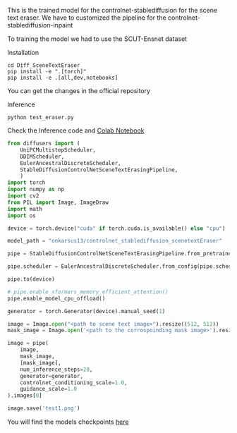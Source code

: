 This is the trained model for the controlnet-stablediffusion for the scene text eraser. We have to customized the pipeline for the controlnet-stablediffusion-inpaint


To training the model we had to use the SCUT-Ensnet dataset

Installation

```
cd Diff_SceneTextEraser
pip install -e ".[torch]"
pip install -e .[all,dev,notebooks]
```

You can get the changes in the official repository

Inference


```
python test_eraser.py
```

Check the Inference code and [Colab Notebook](https://colab.research.google.com/drive/14PQwrYmVBM1OIjYnWamcrTRcpHAZP9lX#scrollTo=fG8sB4c_j9il)

```python
from diffusers import (
    UniPCMultistepScheduler, 
    DDIMScheduler, 
    EulerAncestralDiscreteScheduler,
    StableDiffusionControlNetSceneTextErasingPipeline,
    )
import torch
import numpy as np
import cv2
from PIL import Image, ImageDraw
import math
import os

device = torch.device("cuda" if torch.cuda.is_available() else "cpu")

model_path = "onkarsus13/controlnet_stablediffusion_scenetextEraser"

pipe = StableDiffusionControlNetSceneTextErasingPipeline.from_pretrained(model_path)

pipe.scheduler = EulerAncestralDiscreteScheduler.from_config(pipe.scheduler.config)

pipe.to(device)

# pipe.enable_xformers_memory_efficient_attention()
pipe.enable_model_cpu_offload()

generator = torch.Generator(device).manual_seed(1)

image = Image.open("<path to scene text image>").resize((512, 512))
mask_image = Image.open('<path to the corrospoinding mask image>').resize((512, 512))

image = pipe(
    image,
    mask_image,
    [mask_image],
    num_inference_steps=20,
    generator=generator,
    controlnet_conditioning_scale=1.0,
    guidance_scale=1.0
).images[0]

image.save('test1.png')

```

You will find the models checkpoints [here](https://huggingface.co/onkarsus13/controlnet_stablediffusion_scenetextEraser/tree/main)
